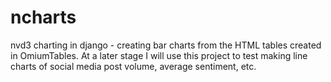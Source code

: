 ncharts
=======

nvd3 charting in django - creating bar charts from the HTML tables created in OmiumTables. 
At a later stage I will use this project to test making line charts of social media post volume, average sentiment, etc. 
